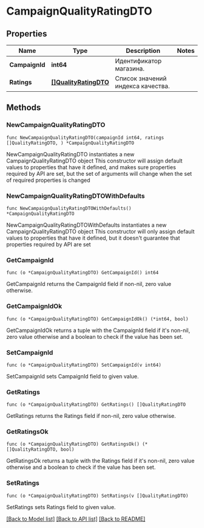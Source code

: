 # CampaignQualityRatingDTO

## Properties

Name | Type | Description | Notes
------------ | ------------- | ------------- | -------------
**CampaignId** | **int64** | Идентификатор магазина. | 
**Ratings** | [**[]QualityRatingDTO**](QualityRatingDTO.md) | Список значений индекса качества. | 

## Methods

### NewCampaignQualityRatingDTO

`func NewCampaignQualityRatingDTO(campaignId int64, ratings []QualityRatingDTO, ) *CampaignQualityRatingDTO`

NewCampaignQualityRatingDTO instantiates a new CampaignQualityRatingDTO object
This constructor will assign default values to properties that have it defined,
and makes sure properties required by API are set, but the set of arguments
will change when the set of required properties is changed

### NewCampaignQualityRatingDTOWithDefaults

`func NewCampaignQualityRatingDTOWithDefaults() *CampaignQualityRatingDTO`

NewCampaignQualityRatingDTOWithDefaults instantiates a new CampaignQualityRatingDTO object
This constructor will only assign default values to properties that have it defined,
but it doesn't guarantee that properties required by API are set

### GetCampaignId

`func (o *CampaignQualityRatingDTO) GetCampaignId() int64`

GetCampaignId returns the CampaignId field if non-nil, zero value otherwise.

### GetCampaignIdOk

`func (o *CampaignQualityRatingDTO) GetCampaignIdOk() (*int64, bool)`

GetCampaignIdOk returns a tuple with the CampaignId field if it's non-nil, zero value otherwise
and a boolean to check if the value has been set.

### SetCampaignId

`func (o *CampaignQualityRatingDTO) SetCampaignId(v int64)`

SetCampaignId sets CampaignId field to given value.


### GetRatings

`func (o *CampaignQualityRatingDTO) GetRatings() []QualityRatingDTO`

GetRatings returns the Ratings field if non-nil, zero value otherwise.

### GetRatingsOk

`func (o *CampaignQualityRatingDTO) GetRatingsOk() (*[]QualityRatingDTO, bool)`

GetRatingsOk returns a tuple with the Ratings field if it's non-nil, zero value otherwise
and a boolean to check if the value has been set.

### SetRatings

`func (o *CampaignQualityRatingDTO) SetRatings(v []QualityRatingDTO)`

SetRatings sets Ratings field to given value.



[[Back to Model list]](../README.md#documentation-for-models) [[Back to API list]](../README.md#documentation-for-api-endpoints) [[Back to README]](../README.md)


